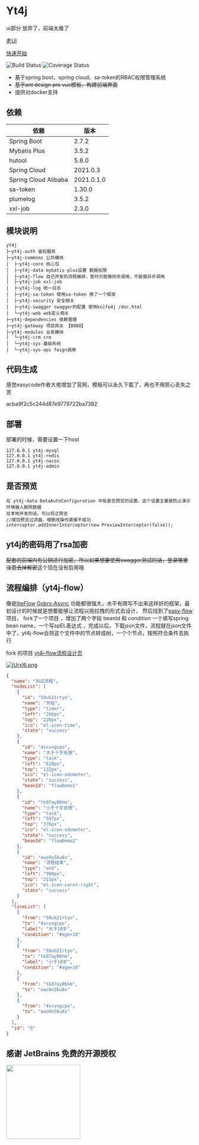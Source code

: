 # Yt4j

ui部分 放弃了，前端太难了

[老UI](https://github.com/Gyv12345/yt4j-ui)

[快速开始](doc/develop.md)

<p>
 <img src="https://img.shields.io/badge/Yt4j-1.0.3-success.svg" alt="Build Status">
 <img src="https://img.shields.io/badge/spring%20boot-2.7.1-blue" alt="Coverage Status">
</p>


- 基于spring boot、spring cloud、sa-token的RBAC权限管理系统
- ~~基于ant design pro vue模板，构建前端界面~~
- 提供对docker支持


## 依赖


依赖 | 版本
---|---
Spring Boot | 2.7.2
Mybatis Plus | 3.5.2
hutool | 5.8.0
Spring Cloud | 2021.0.3
Spring Cloud Alibaba | 2021.0.1.0
sa-token | 1.30.0
plumelog | 3.5.2
xxl-job | 2.3.0

## 模块说明

```
yt4j
├─yt4j-auth 鉴权服务
├─yt4j-commons 公共模块
│  ├─yt4j-core 核心包
│  ├─yt4j-data mybatis-plus设置 数据权限
│  ├─yt4j-flow 自己开发的流程编排，暂时只能做同步调用，不能做异步调用
│  ├─yt4j-job xxl-job
│  ├─yt4j-log 统一日志
│  ├─yt4j-sa-token 使用sa-token 换了一个框架
│  ├─yt4j-security 安全相关
│  ├─yt4j-swagger swagger的配置 使用knife4j /doc.html 
│  └─yt4j-web web定义相关
├─yt4j-dependencies 依赖管理
├─yt4j-gateway 项目网关 【8888】
├─yt4j-modules 业务模块
│  └─yt4j-crm crm
│  └─yt4j-sys 基础系统
│  └─yt4j-sys-api feign调用

```

## 代码生成
感觉easycode作者大佬增加了官网，模板可以永久下载了，再也不用担心丢失之苦

acba9f2c5c244d87e9779722ba7392

## 部署
部署的时候，需要设置一下host
```
127.0.0.1 yt4j-mysql
127.0.0.1 yt4j-redis
127.0.0.1 yt4j-nacos
127.0.0.1 yt4j-admin
```
## 是否预览
```
在 yt4j-data DataAutoConfiguration 中有是否预览的设置，这个设置主要是防止演示环境被人删除数据
在本地开发的话，可以将之除去
//增加预览过滤器，增删改操作直接不成功
interceptor.addInnerInterceptor(new PreviewInterceptor(false));
```
## yt4j的密码用了rsa加密
~~配套的前端内有公钥进行加密，所以如果想要使用swagger测试的话，登录哪里注意去掉解密~~这个现在没有启用哦

## 流程编排（yt4j-flow）
像是[liteFlow](https://gitee.com/dromara/liteFlow?_from=gitee_search) 
[Gobrs-Async](https://gitee.com/dromara/gobrs-async) 
功能都很强大，水平有限写不出来这样好的框架，最初设计的时候就是想要能够让流程以拖拉拽的形式去设计，
然后找到了[easy-flow](https://gitee.com/xiaoka2017/easy-flow)项目， fork了一个项目
，增加了两个字段 beanId 和 condition 一个填写spring bean name，一个写spEL表达式
，完成以后，下载json文件，流程就在json文件中了，yt4j-flow会将这个文件中的节点转成树，一个个节点，按照符合条件去执行

fork 的项目 [yt4j-flow流程设计页](https://gitee.com/yangshao/easy-flow)

[![jUrxl6.png](https://s1.ax1x.com/2022/07/06/jUrxl6.png)](https://imgtu.com/i/jUrxl6)

~~~json
{
  "name": "测试流程",
  "nodeList": [
    {
      "id": "59uh21rtyo",
      "name": "开始",
      "type": "timer",
      "left": "266px",
      "top": "220px",
      "ico": "el-icon-time",
      "state": "success"
    },
    {
      "id": "4vcvxgcpo",
      "name": "大于十岁处理",
      "type": "task",
      "left": "610px",
      "top": "132px",
      "ico": "el-icon-odometer",
      "state": "success",
      "beanId": "flowDemo1"
    },
    {
      "id": "tk07ay06hm",
      "name": "小于十岁处理",
      "type": "task",
      "left": "597px",
      "top": "376px",
      "ico": "el-icon-odometer",
      "state": "success",
      "beanId": "flowDemo2"
    },
    {
      "id": "ewo9o56u8x",
      "name": "流程结束",
      "type": "end",
      "left": "998px",
      "top": "211px",
      "ico": "el-icon-caret-right",
      "state": "success"
    }
  ],
  "lineList": [
    {
      "from": "59uh21rtyo",
      "to": "4vcvxgcpo",
      "label": "大于10岁",
      "condition": "#age>10"
    },
    {
      "from": "59uh21rtyo",
      "to": "tk07ay06hm",
      "label": "小于10岁",
      "condition": "#age<10"
    },
    {
      "from": "tk07ay06hm",
      "to": "ewo9o56u8x"
    },
    {
      "from": "4vcvxgcpo",
      "to": "ewo9o56u8x"
    }
  ],
  "id": "0"
}


~~~


## 感谢 JetBrains 免费的开源授权

<a href="https://www.jetbrains.com/?from=yt4j" target="_blank">
<img src="https://user-images.githubusercontent.com/1787798/69898077-4f4e3d00-138f-11ea-81f9-96fb7c49da89.png" height="200"/></a>
